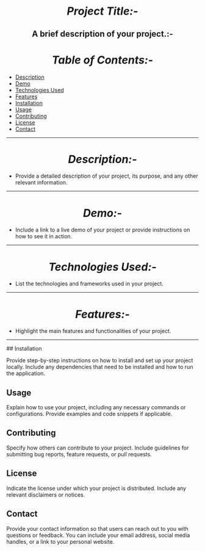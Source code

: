 <h1 align="center"><i> Project Title:-</i></h1>

<h2 align="center"><b>A brief description of your project.:-</b></h2>

<h1 align="center"><i>Table of Contents:-</i></h1>

- [Description](#description)
- [Demo](#demo)
- [Technologies Used](#technologies-used)
- [Features](#features)
- [Installation](#installation)
- [Usage](#usage)
- [Contributing](#contributing)
- [License](#license)
- [Contact](#contact)
<hr>
<h1 align="center"><i> Description:-</i></h1>

- Provide a detailed description of your project, its purpose, and any other relevant information.
<hr>
<h1 align="center"><i>Demo:-</i></h1>

- Include a link to a live demo of your project or provide instructions on how to see it in action.
<hr>
<h1 align="center"><i> Technologies Used:-</i></h1>

- List the technologies and frameworks used in your project.
<hr>
<h1 align="center"><i>Features:-</i></h1>

- Highlight the main features and functionalities of your project.
<hr>
## Installation

Provide step-by-step instructions on how to install and set up your project locally. Include any dependencies that need to be installed and how to run the application.

## Usage

Explain how to use your project, including any necessary commands or configurations. Provide examples and code snippets if applicable.

## Contributing

Specify how others can contribute to your project. Include guidelines for submitting bug reports, feature requests, or pull requests.

## License

Indicate the license under which your project is distributed. Include any relevant disclaimers or notices.

## Contact

Provide your contact information so that users can reach out to you with questions or feedback. You can include your email address, social media handles, or a link to your personal website.
